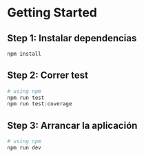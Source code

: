 # Getting Started

## Step 1: Instalar dependencias

```bash
npm install

```

## Step 2: Correr test

```bash
# using npm
npm run test
npm run test:coverage

```

## Step 3: Arrancar la aplicación

```bash
# using npm
npm run dev
```
